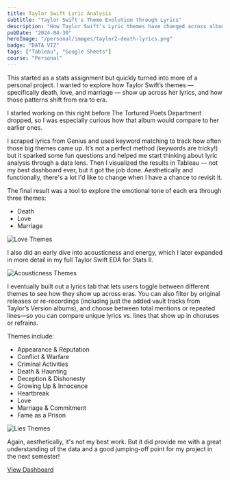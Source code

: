 ```yaml
---
title: Taylor Swift Lyric Analysis
subtitle: "Taylor Swift's Theme Evolution through Lyrics"
description: "How Taylor Swift’s Lyric themes have changed across albums and rerecordings"
pubDate: "2024-04-30"
heroImage: "/personal/images/taylor2-death-lyrics.png"
badge: "DATA VIZ"
tags: ["Tableau", "Google Sheets"]
course: "Personal"
---
```


This started as a stats assignment but quickly turned into more of a personal project. I wanted to explore how Taylor Swift’s themes — specifically death, love, and marriage — show up across her lyrics, and how those patterns shift from era to era.

I started working on this right before The Tortured Poets Department dropped, so I was especially curious how that album would compare to her earlier ones.

I scraped lyrics from Genius and used keyword matching to track how often those big themes came up. It’s not a perfect method (keywords are tricky!) but it sparked some fun questions and helped me start thinking about lyric analysis through a data lens. Then I visualized the results in Tableau — not my best dashboard ever, but it got the job done. Aesthetically and functionally, there's a lot I'd like to change when I have a chance to revisit it. 

The final result was a tool to explore the emotional tone of each era through three themes:
- Death
- Love
- Marriage

![Love Themes](/personal/images/taylor2-love.png)

I also did an early dive into acousticness and energy, which I later expanded in more detail in my full Taylor Swift EDA for Stats II. 

![Acousticness Themes](/personal/images/taylor2-acoustic.png)

I eventually built out a lyrics tab that lets users toggle between different themes to see how they show up across eras. You can also filter by original releases or re-recordings (including just the added vault tracks from Taylor’s Version albums), and choose between total mentions or repeated lines—so you can compare unique lyrics vs. lines that show up in choruses or refrains.

Themes include:

- Appearance & Reputation
- Conflict & Warfare
- Criminal Activities
- Death & Haunting
- Deception & Dishonesty
- Growing Up & Innocence
- Heartbreak
- Love
- Marriage & Commitment
- Fame as a Prison

![Lies Themes](/personal/images/taylor2-lies.png)

Again, aesthetically, it's not my best work. But it did provide me with a great understanding of the data and a good jumping-off point for my project in the next semester!

<div class="text-center">
  <a 
    href="https://public.tableau.com/app/profile/kaitlyn.barbour/viz/TaylorData_newsource/D_LOVE"
    class="text-primaryPurple text-xl underline hover:text-black"
    target="_blank"
    rel="noopener noreferrer"
  >
    View Dashboard
  </a>
</div>